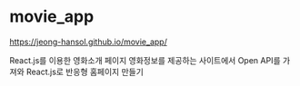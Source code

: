 # movie_app

https://jeong-hansol.github.io/movie_app/

React.js를 이용한 영화소개 페이지
영화정보를 제공하는 사이트에서 Open API를 가져와 React.js로 반응형 홈페이지 만들기
